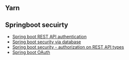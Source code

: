 ## Yarn 

## Springboot secuirty
- [Spring boot REST API authentication](https://howtodoinjava.com/spring-boot2/security-rest-basic-auth-example/)   
- [Spring boot security via database](https://www.codementor.io/gtommee97/rest-authentication-with-spring-security-and-mongodb-j8wgh8kg7)
- [Spring boot security - authorization on REST API types](https://www.mkyong.com/spring-boot/spring-rest-spring-security-example/)
- [Spring boot OAuth](https://www.toptal.com/spring/spring-boot-oauth2-jwt-rest-protection)
